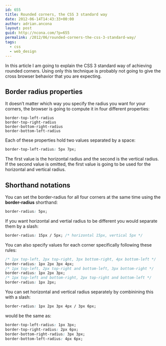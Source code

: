 ```yaml
---
id: 655
title: Rounded corners, the CSS 3 standard way
date: 2012-06-14T14:43:33+00:00
author: adrian.ancona
layout: post
guid: http://ncona.com/?p=655
permalink: /2012/06/rounded-corners-the-css-3-standard-way/
tags:
  - css
  - web_design
---
```

In this article I am going to explain the CSS 3 standard way of achieving rounded corners. Using only this technique is probably not going to give the cross browser behavior that you are expecting.

## Border radius properties

It doesn&#8217;t matter which way you specify the radius you want for your corners, the browser is going to compute it in four different properties:

```
border-top-left-radius
border-top-right-radius
border-bottom-right-radius
border-bottom-left-radius
```

<!--more-->

Each of these properties hold two values separated by a space:

```css
border-top-left-radius: 5px 7px;
```

The first value is the horizontal radius and the second is the vertical radius. If the second value is omitted, the first value is going to be used for the horizontal and vertical radius.

## Shorthand notations

You can set the border-radius for all four corners at the same time using the **border-radius** shorthand:

```css
border-radius: 5px;
```

If you want horizontal and vertial radius to be different you would separate them by a slash:

```css
border-radius: 15px / 5px; /* horizontal 15px, vertical 5px */
```

You can also specify values for each corner specifically following these rules:

```css
/* 1px top-left, 2px top-right, 3px bottom-right, 4px bottom-left */
border-radius: 1px 2px 3px 4px;
/* 1px top-left, 2px top-right and bottom-left, 3px bottom-right */
border-radius: 1px 2px 3px;
/* 1px top-left and bottom-right, 2px top-right and bottom-left */
border-radius: 1px 2px;
```

You can set horizontal and vertical radius separately by combinining this with a slash:

```css
border-radius: 1px 2px 3px 4px / 3px 6px;
```

would be the same as:

```css
border-top-left-radius: 1px 3px;
border-top-right-radius: 2px 6px;
border-bottom-right-radius: 3px 3px;
border-bottom-left-radius: 4px 6px;
```
